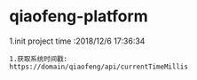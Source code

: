 # qiaofeng-platform

1.init project time :2018/12/6 17:36:34 

```
1.获取系统时间戳:
https://domain/qiaofeng/api/currentTimeMillis
```
